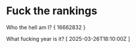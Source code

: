 # Fuck the rankings

Who the hell am I?
{ 16662832 }

What fucking year is it?
[ 2025-03-26T18:10:00Z ]

